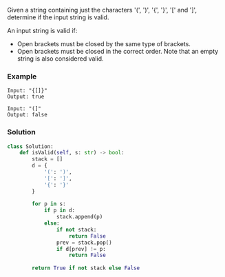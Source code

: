 Given a string containing just the characters '(', ')', '{', '}', '[' and ']', determine if the input string is valid.

An input string is valid if:

- Open brackets must be closed by the same type of brackets.
- Open brackets must be closed in the correct order.
Note that an empty string is also considered valid.

### Example
```
Input: "{[]}"
Output: true

Input: "(]"
Output: false
```

### Solution

```python
class Solution:
    def isValid(self, s: str) -> bool:
        stack = []
        d = {
            '(': ')',
            '[': ']',
            '{': '}'
        }
        
        for p in s:
            if p in d:
                stack.append(p)
            else:
                if not stack:
                    return False
                prev = stack.pop()
                if d[prev] != p:
                    return False
        
        return True if not stack else False
```